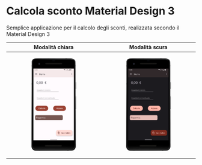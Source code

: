 # Calcola sconto Material Design 3
Semplice applicazione per il calcolo degli sconti, realizzata secondo il Material Design 3

| Modalità chiara  | Modalità scura |
|----------------|-----------------|
|  <p align="center"><img src="/images/Screenshot-light-theme.png" width="50%" height="50%"></p>| <p align="center"><img src="/images/Screenshot-dark-theme.png" width="50%" height="50%"></p>|
